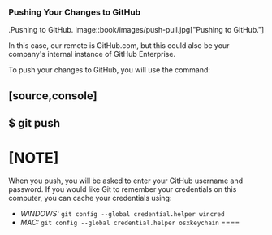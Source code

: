### Pushing Your Changes to GitHub

.Pushing to GitHub.
image::book/images/push-pull.jpg["Pushing to GitHub."]

In this case, our remote is GitHub.com, but this could also be your company's internal instance of GitHub Enterprise.

To push your changes to GitHub, you will use the command:

[source,console]
----
$ git push
----

[NOTE]
====
When you push, you will be asked to enter your GitHub username and password. If you would like Git to remember your credentials on this computer, you can cache your credentials using:

- *WINDOWS:* `git config --global credential.helper wincred`
- *MAC:* `git config --global credential.helper osxkeychain`
====
